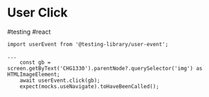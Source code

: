 # User Click

#testing
#react

```tsx
import userEvent from '@testing-library/user-event';

...
    const gb = screen.getByText('CHG1330').parentNode?.querySelector('img') as HTMLImageElement;
    await userEvent.click(gb);
    expect(mocks.useNavigate).toHaveBeenCalled();
```
